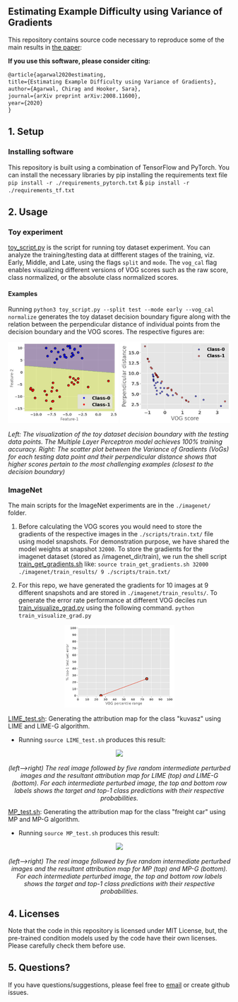 ## Estimating Example Difficulty using Variance of Gradients

This repository contains source code necessary to reproduce some of the main results in [the paper](https://arxiv.org/abs/2008.11600):

**If you use this software, please consider citing:**
    
    @article{agarwal2020estimating, 
    title={Estimating Example Difficulty using Variance of Gradients},
    author={Agarwal, Chirag and Hooker, Sara},
    journal={arXiv preprint arXiv:2008.11600},
    year={2020}
    }
    
## 1. Setup

### Installing software
This repository is built using a combination of TensorFlow and PyTorch. You can install the necessary libraries by pip installing the requirements text file `pip install -r ./requirements_pytorch.txt` & `pip install -r ./requirements_tf.txt`

## 2. Usage
### Toy experiment
[toy_script.py](toy_script.py) is the script for running toy dataset experiment. You can analyze the training/testing data at diffferent stages of the training, viz. Early, Middle, and Late, using the flags `split` and `mode`. The `vog_cal` flag enables visualizing different versions of VOG scores such as the raw score, class normalized, or the absolute class normalized scores. 

#### Examples
Running `python3 toy_script.py --split test --mode early --vog_cal normalize` generates the toy dataset decision boundary figure along with the relation between the perpendicular distance of individual points from the decision boundary and the VOG scores. The respective figures are:

<p align="center">
    <img src="figures/toy_dataset_decision_boundary.jpg" width=250px>
    <img src="figures/test_early_normalize.jpg" width=250px>
</p>
<p align="left"><i>Left: The visualization of the toy dataset decision boundary with the testing data points. The Multiple Layer Perceptron model achieves 100% training accuracy. Right: The scatter plot between the Variance of Gradients (VoGs) for each testing data point and their perpendicular distance shows that higher scores pertain to the most
challenging examples (closest to the decision boundary)</i></p>

### ImageNet
The main scripts for the ImageNet experiments are in the `./imagenet/` folder. 

1. Before calculating the VOG scores you would need to store the gradients of the respective images in the `./scripts/train.txt/` file using model snapshots. For demonstration purpose, we have shared the model weights at snapshot `32000`. To store the gradients for the imagenet dataset (stored as <path>/imagenet_dir/train), we run the shell script [train_get_gradients.sh](train_get_gradients.sh) like:
`source train_get_gradients.sh 32000 ./imagenet/train_results/ 9 ./scripts/train.txt/`

2. For this repo, we have generated the gradients for 10 images at 9 different snapshots and are stored in `./imagenet/train_results/`. To generate the error rate performance at different VOG deciles run [train_visualize_grad.py](train_visualize_grad.py) using the following command.
`python train_visualize_grad.py`

<p align="center">
    <img src="imagenet/imagenet_error_plot_late.jpg" width=250px>
</p>



[LIME_test.sh](LIME_test.sh): 
Generating the attribution map for the class "kuvasz" using LIME and LIME-G algorithm.
* Running `source LIME_test.sh` produces this result:

<p align="center">
    <img src="output/test_LIME.jpg" width=750px>
</p>
<p align="center"><i>(left-->right) The real image followed by five random intermediate perturbed images and the resultant attribution map for LIME (top) and LIME-G (bottom). For each intermediate perturbed image, the top and bottom row labels shows the target and top-1 class predictions with their respective probabilities.</i></p>

[MP_test.sh](MP_test.sh): 
Generating the attribution map for the class "freight car" using MP and MP-G algorithm.
* Running `source MP_test.sh` produces this result:

<p align="center">
    <img src="output/test_MP.jpg" width=750px> 
</p>
<p align="center"><i>(left-->right) The real image followed by five random intermediate perturbed images and the resultant attribution map for MP (top) and MP-G (bottom). For each intermediate perturbed image, the top and bottom row labels shows the target and top-1 class predictions with their respective probabilities.</i></p>

## 4. Licenses
Note that the code in this repository is licensed under MIT License, but, the pre-trained condition models used by the code have their own licenses. Please carefully check them before use. 

## 5. Questions?
If you have questions/suggestions, please feel free to [email](mailto:chiragagarwall12@gmail.com) or create github issues.     
